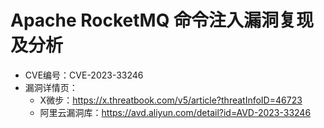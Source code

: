 # Apache RocketMQ 命令注入漏洞复现及分析
- CVE编号：CVE-2023-33246
- 漏洞详情页：
  - X微步：https://x.threatbook.com/v5/article?threatInfoID=46723
  - 阿里云漏洞库：https://avd.aliyun.com/detail?id=AVD-2023-33246

